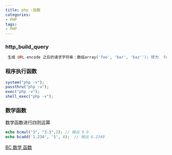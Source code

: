 ```yaml
---
title: php -函数
categories: 
- PHP
tags:
- PHP
---
```


### http_build_query  

```php
 生成 URL-encode 之后的请求字符串：数组array('foo', 'bar', 'baz''); 转为  foo=bar&baz=boom
```

### 程序执行函数

```php
system("php -v");
passthru("php -v");
exec("php -v");
shell_exec("php -v");
```

### 数学函数

数学函数进行四则运算

```php
echo bcmul("3", "3.3",2); // 输出 9.9
echo bcadd('1.234', '5', 4);  // 输出 6.2340
```

[BC 数学 函数](https://www.php.net/manual/zh/ref.bc.php)